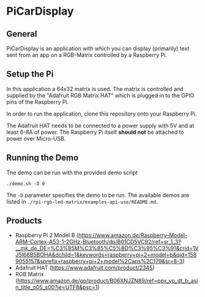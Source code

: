 # PiCarDisplay

## General

PiCarDisplay is an application with which you can display (primarily) text sent from an app on a RGB-Matrix controlled by a Raspberry Pi.

## Setup the Pi

In this application a 64x32 matrix is used. The matrix is controlled and supplied by the "Adafruit RGB Matrix HAT" which is plugged in to the GPIO pins of the Raspberry Pi.

In order to run the application, clone this repository onto your Raspberry Pi.

The Adafruit HAT needs to be connected to a power supply with 5V and at least 6-8A of power. The Raspberry Pi itself **should not** be attached to power over Micro-USB.

## Running the Demo

The demo can be run with the provided demo script
```
./demo.sh -D 0
```

The `-D` parameter specifies the demo to be run. The available demos are listed in `./rpi-rgb-led-matrix/examples-api-use/README.md`.

## Products

* Raspberry Pi 2 Model B (https://www.amazon.de/Raspberry-Model-ARM-Cortex-A53-1-2GHz-Bluetooth/dp/B01CD5VC92/ref=sr_1_3?__mk_de_DE=%C3%85M%C3%85%C5%BD%C3%95%C3%91&crid=1VJ5I66B5BOHA&dchild=1&keywords=raspberry+pi+2+model+b&qid=1589055157&sprefix=raspberry+pi+2+model%2Caps%2C179&sr=8-3)
* Adafruit HAT (https://www.adafruit.com/product/2345)
* RGB Matrix (https://www.amazon.de/gp/product/B06XNJZN89/ref=ppx_yo_dt_b_asin_title_o05_s00?ie=UTF8&psc=1)
